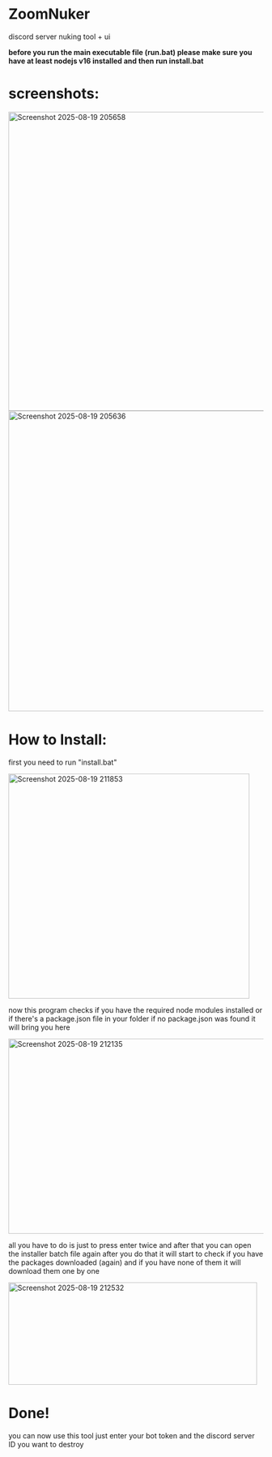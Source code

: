 # ZoomNuker
discord server nuking tool + ui


**before you run the main executable file (run.bat) please make sure you have at least nodejs v16 installed and then run install.bat**

# screenshots:
<img width="1181" height="590" alt="Screenshot 2025-08-19 205658" src="https://github.com/user-attachments/assets/7a6c9db5-50a1-4f27-97dd-fdd11fd13d63" />
<img width="1182" height="593" alt="Screenshot 2025-08-19 205636" src="https://github.com/user-attachments/assets/07bc4433-9542-4132-9b6e-15988aa7ecff" />


# How to Install:

first you need to run "install.bat"

<img width="476" height="444" alt="Screenshot 2025-08-19 211853" src="https://github.com/user-attachments/assets/525cd6b6-5b9e-4dbc-b833-e4391cb935a4" />

now this program checks if you have the required node modules installed or if there's a package.json file in your folder
if no package.json was found it will bring you here

<img width="608" height="385" alt="Screenshot 2025-08-19 212135" src="https://github.com/user-attachments/assets/d0fa6d71-62a6-4134-863d-1b968aabdef0" />

all you have to do is just to press enter twice and after that you can open the installer batch file again
after you do that it will start to check if you have the packages downloaded (again)
and if you have none of them it will download them one by one

<img width="491" height="202" alt="Screenshot 2025-08-19 212532" src="https://github.com/user-attachments/assets/51db6529-c327-4df1-a958-fd9972f4424a" />


# Done!
you can now use this tool just enter your bot token and the discord server ID you want to destroy
